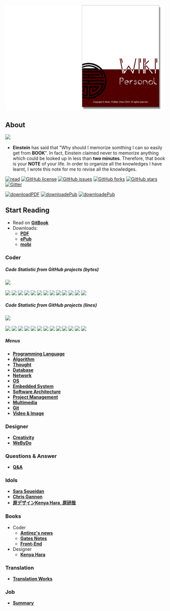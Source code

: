 <a href="https://www.gitbook.com/read/book/aleen42/personalwiki" target="_blank"><img src="./cover_read.png"></a>

## About

<img src="./photo.png">

  - **Einstein** has said that "Why should I memorize somthing I can so easily get from **BOOK**". In fact, Einstein claimed never to memorize anything which could be looked up in less than **two minutes**. Therefore, that book is your **NOTE** of your life. In order to organize all the knowledges I have learnt, I wrote this note for me to revise all the knowledges.

[![read](https://img.shields.io/badge/read-gitbook-brightgreen.svg)](https://aleen42.gitbooks.io/personalwiki/content/) [![GitHub license](https://img.shields.io/badge/license-MIT-blue.svg)](https://aleen42.gitbooks.io/personalwiki/content/MIT.html) [![GitHub issues](https://img.shields.io/github/issues/aleen42/PersonalWiki.svg)](https://github.com/aleen42/PersonalWiki/issues) [![GitHub forks](https://img.shields.io/github/forks/aleen42/PersonalWiki.svg)](https://github.com/aleen42/PersonalWiki/network) [![GitHub stars](https://img.shields.io/github/stars/aleen42/PersonalWiki.svg)](https://github.com/aleen42/PersonalWiki/stargazers) [![Gitter](https://badges.gitter.im/aleen42/PersonalWiki.svg)](https://gitter.im/aleen42/PersonalWiki?utm_source=badge&utm_medium=badge&utm_campaign=pr-badge)

[![downloadPDF](https://img.shields.io/badge/download-PDF-%23a10000.svg)](https://www.gitbook.com/download/pdf/book/aleen42/personalwiki) [![downloadePub](https://img.shields.io/badge/download-ePub-%23a10000.svg)](https://www.gitbook.com/download/epub/book/aleen42/personalwiki) [![downloadePub](https://img.shields.io/badge/download-mobi-%23a10000.svg)](https://www.gitbook.com/download/mobi/book/aleen42/personalwiki) 

## Start Reading

- Read on [**GitBook**](https://www.gitbook.com/read/book/aleen42/personalwiki)
- Downloads:
    - [**PDF**](https://www.gitbook.com/download/pdf/book/aleen42/personalwiki)
    - [**ePub**](https://www.gitbook.com/download/epub/book/aleen42/personalwiki)
    - [**mobi**](https://www.gitbook.com/download/mobi/book/aleen42/personalwiki)

### Coder

##### Code Statistic from GitHub projects (bytes)

![](https://img.shields.io/badge/%20%20Code-%20%20%20%204,567,447-00666b.svg)

![](https://img.shields.io/badge/%20%20HTML-%20%20%20%201,589,401-00666b.svg)
![](https://img.shields.io/badge/%20%20Java-%20%20%20%20976,464-01939a.svg)
![](https://img.shields.io/badge/%20%20C%23-%20%20%20%20655,067-076c70.svg)
![](https://img.shields.io/badge/%20%20C-%20%20%20%20449,812-003d40.svg)
![](https://img.shields.io/badge/%20%20Visual%20Basic-%20%20%20%20279,412-0a5f73.svg)
![](https://img.shields.io/badge/%20%20JavaScript-%20%20%20%20210,906-017277.svg)
![](https://img.shields.io/badge/%20%20PostScript-%20%20%20%20145,347-05575b.svg)
![](https://img.shields.io/badge/%20%20CSS-%20%20%20%20113,363-1d8489.svg)
![](https://img.shields.io/badge/%20%20PHP-%20%20%20%2082,556-003d40.svg)
![](https://img.shields.io/badge/%20%20C%2B%2B-%20%20%20%2056,122-02888e.svg)
![](https://img.shields.io/badge/%20%20Shell-%20%20%20%208,351-00595e.svg)
![](https://img.shields.io/badge/%20%20ApacheConf-%20%20%20%20412-00666b.svg)
![](https://img.shields.io/badge/%20%20Makefile-%20%20%20%20234-076c70.svg)

##### Code Statistic from GitHub projects (lines)

![](https://img.shields.io/badge/%20%20Code-%20%20%20%20136,068-a5240d.svg)

![](https://img.shields.io/badge/%20%20HTML-%20%20%20%2039,393-821400.svg)
![](https://img.shields.io/badge/%20%20Java-%20%20%20%2025,366-970808.svg)
![](https://img.shields.io/badge/%20%20JavaScript-%20%20%20%2017,454-7e0603.svg)
![](https://img.shields.io/badge/%20%20C%23-%20%20%20%2016,960-821400.svg)
![](https://img.shields.io/badge/%20%20C-%20%20%20%2011,065-821400.svg)
![](https://img.shields.io/badge/%20%20PostScript-%20%20%20%209,601-a5100d.svg)
![](https://img.shields.io/badge/%20%20Visual%20Basic-%20%20%20%207,361-a5100d.svg)
![](https://img.shields.io/badge/%20%20CSS-%20%20%20%204,136-a10000.svg)
![](https://img.shields.io/badge/%20%20PHP-%20%20%20%202,349-821400.svg)
![](https://img.shields.io/badge/%20%20C%2B%2B-%20%20%20%202,133-ba1c0b.svg)
![](https://img.shields.io/badge/%20%20Shell-%20%20%20%20222-a5240d.svg)
![](https://img.shields.io/badge/%20%20Makefile-%20%20%20%2015-ba1c0b.svg)
![](https://img.shields.io/badge/%20%20Makefile-%20%20%20%2015-ba1c0b.svg)

##### Menus

* [**Programming Language**](./Programming/ProgrammingMenu.md)
* [**Algorithm**](./Algorithmn/AlgorithmnMenu.md)
* [**Thought**](./Thought/ThoughtMenu.md)
* [**Database**](./Database/Database.md)
* [**Network**](./Network/Network.md)
* [**OS**](./OS/OS.md)
* [**Embedded System**](./Embedded_System/Embedded_System.md)
* [**Software Architecture**](./Architecture/Architecture.md)
* [**Project Management**](./projectManagement/projectManagement.md)
* [**Multimedia**](./Multimedia/Multimedia.md)
* [**Git**](./git/git.md)
* [**Video & Image**](./vi/vi.md)

### Designer
* [**Creativity**](./Creativity/Creativity.md)
* [**WeByDo**](http://www.webydo.com/)

### Questions & Answer

* [**Q&A**](./qa/qa.md)

### Idols
* [**Sara Soueidan**](http://sarasoueidan.com/)
* [**Chris Gannon**](http://blog.gannon.tv/)
* [**原デザインKenya Hara**, **原研哉**](http://www.ndc.co.jp/hara/en/)

### Books
- Coder
    - [**Antirez's news**](./antirez/antirez.md)
    - [**Gates Notes**](http://www.gatesnotes.com/books)
 	- [**Front-End**](./frontend/frontend.md)
- Designer
    - [**Kenya Hara**](./kenyahara/kenyahara.md)

### Translation
- [**Translation Works**](./translation/translation.md)

### Job
- [**Summary**](./summary/summary.md)

